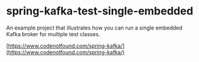 # spring-kafka-test-single-embedded

An example project that illustrates how you can run a single embedded Kafka broker for multiple test classes.

[https://www.codenotfound.com/spring-kafka/](https://www.codenotfound.com/spring-kafka/)
